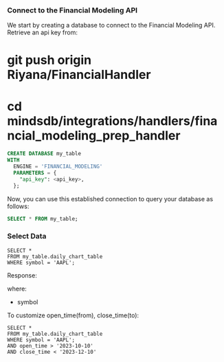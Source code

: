 ### Connect to the Financial Modeling API
We start by creating a database to connect to the Financial Modeling API. 
Retrieve an api key from: 

# git push origin Riyana/FinancialHandler
# cd mindsdb/integrations/handlers/financial_modeling_prep_handler

~~~~sql
CREATE DATABASE my_table
WITH
  ENGINE = 'FINANCIAL_MODELING'
  PARAMETERS = {
    "api_key": <api_key>,
  };
~~~~

Now, you can use this established connection to query your database as follows:
~~~~sql
SELECT * FROM my_table;

~~~~
### Select Data
```
SELECT *
FROM my_table.daily_chart_table
WHERE symbol = 'AAPL';
```

Response: 

where:
* symbol 

To customize open_time(from), close_time(to): 
```
SELECT *
FROM my_table.daily_chart_table
WHERE symbol = 'AAPL';
AND open_time > '2023-10-10'
AND close_time < '2023-12-10'
```
